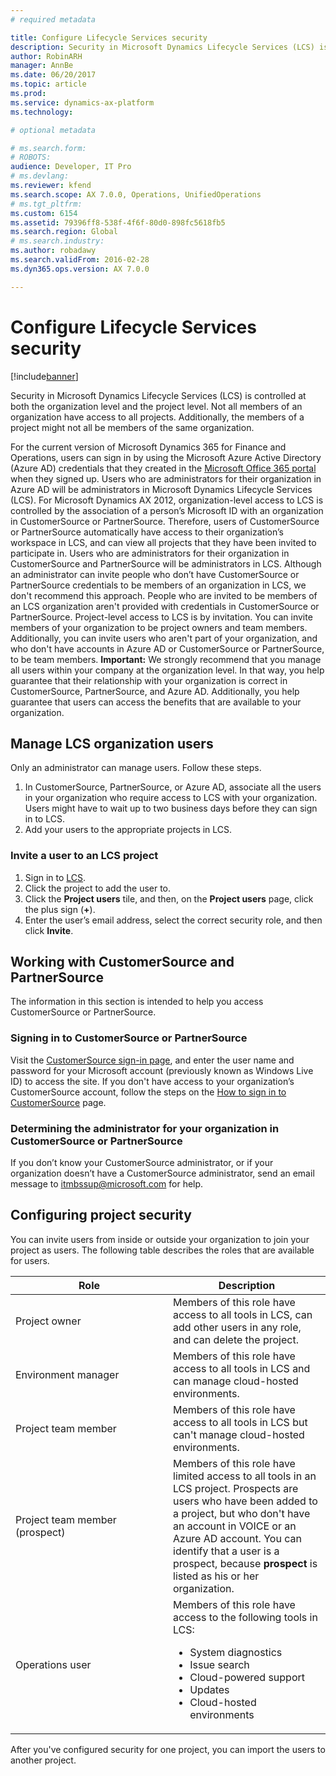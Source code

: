 ```yaml
---
# required metadata

title: Configure Lifecycle Services security
description: Security in Microsoft Dynamics Lifecycle Services (LCS) is controlled at both the organization level and the project level. Not all members of an organization have access to all projects. Additionally, the members of a project might not all be members of the same organization.
author: RobinARH
manager: AnnBe
ms.date: 06/20/2017
ms.topic: article
ms.prod: 
ms.service: dynamics-ax-platform
ms.technology: 

# optional metadata

# ms.search.form: 
# ROBOTS: 
audience: Developer, IT Pro
# ms.devlang: 
ms.reviewer: kfend
ms.search.scope: AX 7.0.0, Operations, UnifiedOperations
# ms.tgt_pltfrm: 
ms.custom: 6154
ms.assetid: 79396ff8-538f-4f6f-80d0-898fc5618fb5
ms.search.region: Global
# ms.search.industry: 
ms.author: robadawy
ms.search.validFrom: 2016-02-28
ms.dyn365.ops.version: AX 7.0.0

---
```


# Configure Lifecycle Services security

[!include[banner](../includes/banner.md)]


Security in Microsoft Dynamics Lifecycle Services (LCS) is controlled at both the organization level and the project level. Not all members of an organization have access to all projects. Additionally, the members of a project might not all be members of the same organization.

For the current version of Microsoft Dynamics 365 for Finance and Operations, users can sign in by using the Microsoft Azure Active Directory (Azure AD) credentials that they created in the [Microsoft Office 365 portal](http://go.microsoft.com/fwlink/?LinkID=324287) when they signed up. Users who are administrators for their organization in Azure AD will be administrators in Microsoft Dynamics Lifecycle Services (LCS). For Microsoft Dynamics AX 2012, organization-level access to LCS is controlled by the association of a person’s Microsoft ID with an organization in CustomerSource or PartnerSource. Therefore, users of CustomerSource or PartnerSource automatically have access to their organization’s workspace in LCS, and can view all projects that they have been invited to participate in. Users who are administrators for their organization in CustomerSource and PartnerSource will be administrators in LCS. Although an administrator can invite people who don’t have CustomerSource or PartnerSource credentials to be members of an organization in LCS, we don't recommend this approach. People who are invited to be members of an LCS organization aren't provided with credentials in CustomerSource or PartnerSource. Project-level access to LCS is by invitation. You can invite members of your organization to be project owners and team members. Additionally, you can invite users who aren't part of your organization, and who don't have accounts in Azure AD or CustomerSource or PartnerSource, to be team members. **Important:** We strongly recommend that you manage all users within your company at the organization level. In that way, you help guarantee that their relationship with your organization is correct in CustomerSource, PartnerSource, and Azure AD. Additionally, you help guarantee that users can access the benefits that are available to your organization.

## Manage LCS organization users
Only an administrator can manage users. Follow these steps.

1.  In CustomerSource, PartnerSource, or Azure AD, associate all the users in your organization who require access to LCS with your organization. Users might have to wait up to two business days before they can sign in to LCS.
2.  Add your users to the appropriate projects in LCS.

### Invite a user to an LCS project

1.  Sign in to [LCS](http://lcs.dynamics.com/en//t_blank).
2.  Click the project to add the user to.
3.  Click the **Project users** tile, and then, on the **Project users** page, click the plus sign (**+**).
4.  Enter the user’s email address, select the correct security role, and then click **Invite**.

## Working with CustomerSource and PartnerSource
The information in this section is intended to help you access CustomerSource or PartnerSource.

### Signing in to CustomerSource or PartnerSource

Visit the [CustomerSource sign-in page](https://mbs.microsoft.com/customersource/), and enter the user name and password for your Microsoft account (previously known as Windows Live ID) to access the site. If you don't have access to your organization’s CustomerSource account, follow the steps on the [How to sign in to CustomerSource](http://www.microsoft.com/dynamics/customer/en-us/access-customersource/default.aspx/t_blank) page.

### Determining the administrator for your organization in CustomerSource or PartnerSource

If you don’t know your CustomerSource administrator, or if your organization doesn’t have a CustomerSource administrator, send an email message to [itmbssup@microsoft.com](http://itmbssup@microsoft.com) for help.

## Configuring project security
You can invite users from inside or outside your organization to join your project as users. The following table describes the roles that are available for users.

<table>
<colgroup>
<col width="50%" />
<col width="50%" />
</colgroup>
<thead>
<tr class="header">
<th>Role</th>
<th>Description</th>
</tr>
</thead>
<tbody>
<tr class="odd">
<td>Project owner</td>
<td>Members of this role have access to all tools in LCS, can add other users in any role, and can delete the project.</td>
</tr>
<tr class="even">
<td>Environment manager</td>
<td>Members of this role have access to all tools in LCS and can manage cloud-hosted environments.</td>
</tr>
<tr class="odd">
<td>Project team member</td>
<td>Members of this role have access to all tools in LCS but can't manage cloud-hosted environments.</td>
</tr>
<tr class="even">
<td>Project team member (prospect)</td>
<td>Members of this role have limited access to all tools in an LCS project. Prospects are users who have been added to a project, but who don't have an account in VOICE or an Azure AD account. You can identify that a user is a prospect, because <strong>prospect</strong> is listed as his or her organization.</td>
</tr>
<tr class="odd">
<td>Operations user</td>
<td>Members of this role have access to the following tools in LCS:
<ul>
<li>System diagnostics</li>
<li>Issue search</li>
<li>Cloud-powered support</li>
<li>Updates</li>
<li>Cloud-hosted environments</li>
</ul></td>
</tr>
</tbody>
</table>

After you've configured security for one project, you can import the users to another project.



